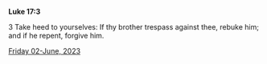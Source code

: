 **Luke 17:3**

3 Take heed to yourselves: If thy brother trespass against thee, rebuke him; and if he repent, forgive him.

[Friday 02-June, 2023](https://t.me/s/daily_scripture)
